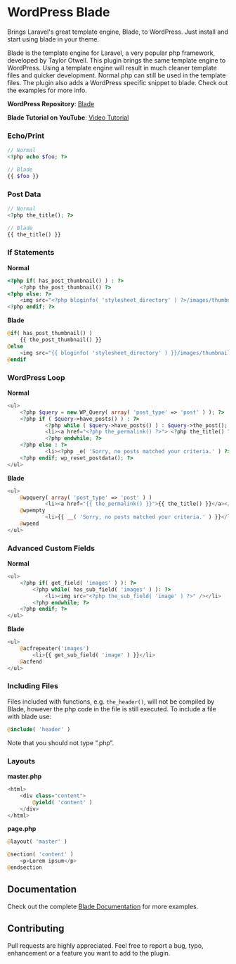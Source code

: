 WordPress Blade
===============

Brings Laravel's great template engine, Blade, to WordPress. Just install and start using blade in your theme.

Blade is the template engine for Laravel, a very popular php framework, developed by Taylor Otwell. This plugin brings the same template engine to WordPress. Using a template engine will result in much cleaner template files and quicker development. Normal php can still be used in the template files. The plugin also adds a WordPress specific snippet to blade. Check out the examples for more info.

**WordPress Repository**:
[Blade](http://wordpress.org/plugins/blade/)

**Blade Tutorial on YouTube**:
[Video Tutorial](http://www.youtube.com/watch?v=H6JJtr0Frcs)

### Echo/Print

```php
// Normal
<?php echo $foo; ?>

// Blade
{{ $foo }}
```

### Post Data

```php
// Normal
<?php the_title(); ?>

// Blade
{{ the_title() }}
```

### If Statements

**Normal**
```php
<?php if( has_post_thumbnail() ) : ?>
    <?php the_post_thumbnail() ?>
<?php else: ?>
    <img src="<?php bloginfo( 'stylesheet_directory' ) ?>/images/thumbnail-default.jpg" />
<?php endif; ?>
```

**Blade**
```php
@if( has_post_thumbnail() )
    {{ the_post_thumbnail() }}
@else
    <img src="{{ bloginfo( 'stylesheet_directory' ) }}/images/thumbnail-default.jpg" />
@endif
```

### WordPress Loop
**Normal**
```php
<ul>
	<?php $query = new WP_Query( array( 'post_type' => 'post' ) ); ?>
	<?php if ( $query->have_posts() ) : ?>
	        <?php while ( $query->have_posts() ) : $query->the_post(); ?>
	        <li><a href="<?php the_permalink() ?>"> <?php the_title() ?> </a></li>
	        <?php endwhile; ?>
	<?php else : ?>
	        <li><?php _e( 'Sorry, no posts matched your criteria.' ) ?></li>
	<?php endif; wp_reset_postdata(); ?>
</ul>
```

**Blade**
```php
<ul>
	@wpquery( array( 'post_type' => 'post' ) )
	        <li><a href="{{ the_permalink() }}">{{ the_title() }}</a></li>
	@wpempty
	        <li>{{ __( 'Sorry, no posts matched your criteria.' ) }}</li>
	@wpend
</ul>
```


### Advanced Custom Fields
**Normal**
```php
<ul>
    <?php if( get_field( 'images' ) ): ?>
        <?php while( has_sub_field( 'images' ) ): ?>
            <li><img src="<?php the_sub_field( 'image' ) ?>" /></li>
        <?php endwhile; ?>
    <?php endif; ?>
</ul>
```

**Blade**
```php
<ul>
    @acfrepeater('images')
        <li>{{ get_sub_field( 'image' ) }}</li>
    @acfend
</ul>
```

### Including Files

Files included with functions, e.g. `the_header()`, will not be compiled by Blade, however the php code in the file is still executed. To include a file with blade use:

```php
@include( 'header' )
```

Note that you should not type “.php”.

### Layouts

**master.php**
```php
<html>
    <div class="content">
        @yield( 'content' )
    </div>
</html>
```

**page.php**

```php
@layout( 'master' )

@section( 'content' )
    <p>Lorem ipsum</p>
@endsection
```

## Documentation

Check out the complete [Blade Documentation](http://laravel3.veliovgroup.com/docs/views/templating#blade-template-engine) for more examples.

## Contributing

Pull requests are highly appreciated. Feel free to report a bug, typo, enhancement or a feature you want to add to the plugin.
